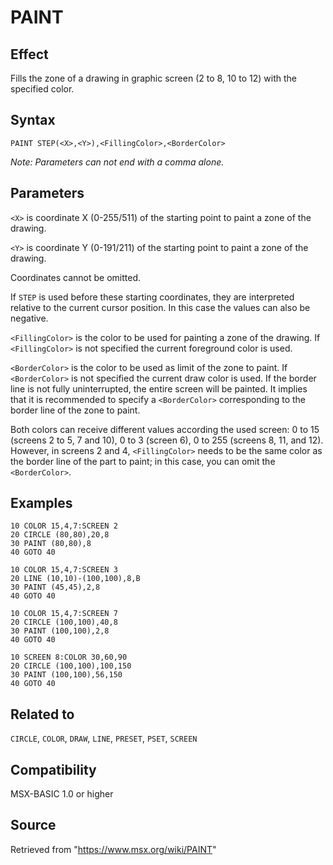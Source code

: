 # PAINT

## Effect

Fills the zone of a drawing in graphic screen (2 to 8, 10 to 12) with the specified color.

## Syntax

`PAINT STEP(<X>,<Y>),<FillingColor>,<BorderColor>`

_Note: Parameters can not end with a comma alone._

## Parameters

`<X>` is coordinate X (0-255/511) of the starting point to paint a zone of the drawing.

`<Y>` is coordinate Y (0-191/211) of the starting point to paint a zone of the drawing.

Coordinates cannot be omitted.

If `STEP` is used before these starting coordinates, they are interpreted relative to the current cursor position. In this case the values can also be negative.

`<FillingColor>` is the color to be used for painting a zone of the drawing. If `<FillingColor>` is not specified the current foreground color is used.

`<BorderColor>` is the color to be used as limit of the zone to paint. If `<BorderColor>` is not specified the current draw color is used. If the border line is not fully uninterrupted, the entire screen will be painted. It implies that it is recommended to specify a `<BorderColor>` corresponding to the border line of the zone to paint.

Both colors can receive different values according the used screen: 0 to 15 (screens 2 to 5, 7 and 10), 0 to 3 (screen 6), 0 to 255 (screens 8, 11, and 12). However, in screens 2 and 4, `<FillingColor>`  needs to be the same color as the border line of the part to paint; in this case, you can omit the `<BorderColor>`.

## Examples

```basic
10 COLOR 15,4,7:SCREEN 2
20 CIRCLE (80,80),20,8
30 PAINT (80,80),8
40 GOTO 40
```
```basic
10 COLOR 15,4,7:SCREEN 3
20 LINE (10,10)-(100,100),8,B
30 PAINT (45,45),2,8
40 GOTO 40
```
```basic
10 COLOR 15,4,7:SCREEN 7
20 CIRCLE (100,100),40,8
30 PAINT (100,100),2,8
40 GOTO 40
```
```basic
10 SCREEN 8:COLOR 30,60,90
20 CIRCLE (100,100),100,150
30 PAINT (100,100),56,150
40 GOTO 40
```

## Related to

`CIRCLE`, `COLOR`, `DRAW`, `LINE`, `PRESET`, `PSET`, `SCREEN`

## Compatibility

MSX-BASIC 1.0 or higher

## Source

Retrieved from "https://www.msx.org/wiki/PAINT"
